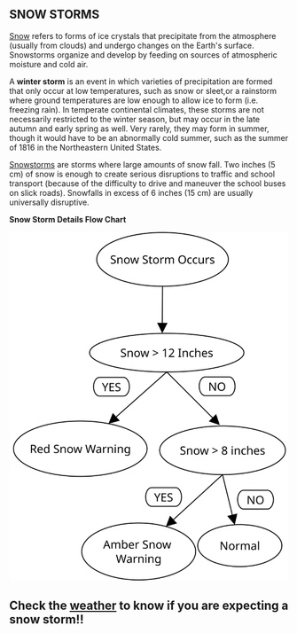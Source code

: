 ## SNOW STORMS
[Snow](https://en.wikipedia.org/wiki/Snow) refers to forms of ice crystals that precipitate from the atmosphere (usually from clouds) and undergo changes on the Earth's surface. Snowstorms organize and develop by feeding on sources of atmospheric moisture and cold air.

A **winter storm** is an event in which varieties of precipitation are formed that only occur at low temperatures, such as snow or sleet,or a rainstorm where ground temperatures are low enough to allow ice to form (i.e. freezing rain). In temperate continental climates, these storms are not necessarily restricted to the winter season, but may occur in the late autumn and early spring as well. Very rarely, they may form in summer, though it would have to be an abnormally cold summer, such as the summer of 1816 in the Northeastern United States.

[Snowstorms](https://www.google.com/search?tbm=isch&q=Snowstorm+pictures+chicago+2019&chips=q:snowstorm+pictures+chicago+2019,online_chips:heavy+snow&usg=AI4_-kQgnqa4cTC-BVtitin_xqKMCNBnfw&sa=X&ved=0ahUKEwivtvLHp4XgAhWI5oMKHRkHDKAQ4lYIKygC&biw=1280&bih=617&dpr=1.5) are storms where large amounts of snow fall. Two inches (5 cm) of snow is enough to create serious disruptions to traffic and school transport (because of the difficulty to drive and maneuver the school buses on slick roads). Snowfalls in excess of 6 inches (15 cm) are usually universally disruptive.

**Snow Storm Details Flow Chart** 

![Snow](Pujeethaa_Snow.svg)

## Check the [weather](https://weather.com/) to know if you are expecting a snow storm!!

